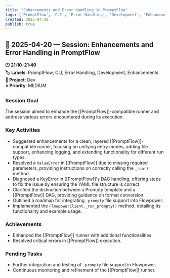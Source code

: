 ```yaml
---
title: "Enhancements and Error Handling in PromptFlow"
tags: ['PromptFlow', 'CLI', 'Error Handling', 'Development', 'Enhancements']
created: 2025-04-20
publish: true
---
```


## 📅 2025-04-20 — Session: Enhancements and Error Handling in PromptFlow

**🕒 21:10–21:40**  
**🏷️ Labels**: PromptFlow, CLI, Error Handling, Development, Enhancements  
**📂 Project**: Dev  
**⭐ Priority**: MEDIUM  


### Session Goal
The session aimed to enhance the [[PromptFlow]]-compatible runner and address various errors encountered during its execution.

### Key Activities
- Suggested enhancements for a clean, layered [[PromptFlow]]-compatible runner, focusing on unifying entry modes, adding file support, enhancing logging, and extending functionality for different run types.
- Resolved a `ValueError` in [[PromptFlow]] due to missing required parameters, providing instructions on correctly calling the `_run()` method.
- Diagnosed a KeyError in [[PromptFlow]]'s DAG handling, offering steps to fix the issue by ensuring the YAML file structure is correct.
- Clarified the distinction between a Prompty template and a [[PromptFlow]] DAG, providing guidance on format conversion.
- Outlined a roadmap for integrating `.prompty` file support into Flowpower.
- Implemented the `FlowpowerClient._run_prompty()` method, detailing its functionality and example usage.

### Achievements
- Enhanced the [[PromptFlow]] runner with additional functionalities.
- Resolved critical errors in [[PromptFlow]] execution.

### Pending Tasks
- Further integration and testing of `.prompty` file support in Flowpower.
- Continuous monitoring and refinement of the [[PromptFlow]] runner.
